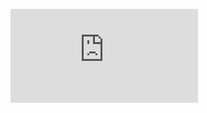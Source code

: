 ![architecture - blueprint](https://github.com/IBM-EPBL/IBM-Project-7448-1658857113/blob/main/Project-Design%20%26%20Planning/Project%20Design%20Phase-1/Janeswaran/Proposed%20Solution%20-%20PNT2022TMID01309.pdf)
